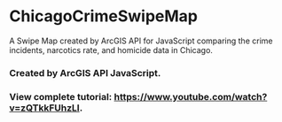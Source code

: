# ChicagoCrimeSwipeMap
A Swipe Map created by ArcGIS API for JavaScript comparing the crime incidents, narcotics rate, and homicide data in Chicago.


### Created by ArcGIS API JavaScript.
### View complete tutorial: https://www.youtube.com/watch?v=zQTkkFUhzLI. 
